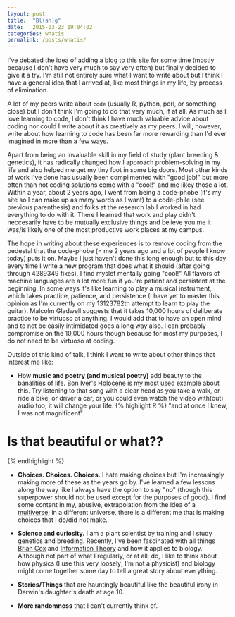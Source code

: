 ```yaml
---
layout: post
title:  "Bl(ah)g"
date:   2015-03-23 19:04:02
categories: whatis
permalink: /posts/whatis/
---
```


I've debated the idea of adding a blog to this site for some time (mostly because I don't have very much to say very often) but finally decided to give it a try. I'm still not entirely sure what I want to write about but I think I have a general idea that I arrived at, like most things in my life, by process of elimination. 

A lot of my peers write about `code` (usually R, python, perl, or something close) but I don't think I'm going to do that very much, if at all. As much as I love learning to code, I don't think I have much valuable advice about coding nor could I write about it as creatively as my peers. I will, however, write about how learning to code has been far more rewarding than I'd ever imagined in more than a few ways.

Apart from being an invaluable skill in my field of study (plant breeding & genetics), it has radically changed how I approach problem-solving in my life and also helped me get my tiny foot in some big doors. Most other kinds of work I've done has usually been complimented with "good job!" but more often than not coding solutions come with a "cool!" and me likey those a lot. Within a year, about 2 years ago, I went from being a code-phobe (it's my site so I can make up as many words as I want) to a code-phile (see previous parenthesis) and folks at the research lab I worked in had everything to do with it. There I learned that work and play didn't neccesarily have to be mutually exclusive things and believe you me it was/is likely one of the most productive work places at my campus. 

The hope in writing about these experiences is to remove coding from the pedestal that the code-phobe (= me 2 years ago and a lot of people I know today) puts it on. Maybe I just haven't done this long enough but to this day every time I write a new program that does what it should (after going through 4289349 fixes), I find myslef mentally going "cool!" All flavors of machine languages are a lot more fun if you're patient and persistent at the beginning. In some ways it's like learning to play a musical instrument, which takes practice, patience, and persistence (I have yet to master this opinion as I'm currently on my 13123782th attempt to learn to play the guitar). Malcolm Gladwell suggests that it takes 10,000 hours of deliberate practice to be virtuoso at anything. I would add that to have an open mind and to not be easily intimidated goes a long way also. I can probably compromise on the 10,000 hours though because for most my purposes, I do not need to be virtuoso at coding.

Outside of this kind of talk, I think I want to write about other things that interest me like:

* How **music and poetry (and musical poetry)** add beauty to the banalities of life. Bon Iver's [Holocene](https://www.youtube.com/watch?v=TWcyIpul8OE&feature=youtu.be) is my most used example about this. Try listening to that song with a clear head as you take a walk, or ride a bike, or driver a car, or you could even watch the video with(out) audio too; it will change your life. 
{% highlight R %}
"and at once I knew, I was not magnificent"
# Is that beautiful or what??   
{% endhighlight %}
<br>  

* **Choices. Choices. Choices.**  I hate making choices but I'm increasingly making more of these as the years go by. I've learned a few lessons along the way like I always have the option to say "no" (though this superpower should not be used except for the purposes of good). I find some content in my, abusive, extrapolation from the idea of a [multiverse](http://www.ted.com/talks/brian_greene_why_is_our_universe_fine_tuned_for_life?language=en#t-11527); in a different universe, there is a different me that is making choices that I do/did not make. 

* **Science and curiosity.**  I am a plant scientist by training and I study genetics and breeding. Recently, I've been fascinated with all things [Brian Cox](http://www.apolloschildren.com/) and [Information Theory](https://www.youtube.com/watch?v=p0ASFxKS9sg) and how it applies to biology. Although not part of what I regularly, or at all, do, I like to think about how physics (I use this very loosely; I'm not a physicist) and biology might come together some day to tell a great story about everything.

* **Stories/Things** that are hauntingly beautiful like the beautiful irony in Darwin's daughter's death at age 10.

* **More randomness** that I can't currently think of.

